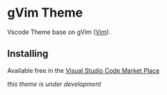 # gVim Theme
Vscode Theme base on gVim ([Vim](https://www.vim.org/download.php)).

## Installing

Available free in the [Visual Studio Code Market Place](https://marketplace.visualstudio.com/items?itemName=ichsn.gvim-theme)

*this theme is under development*